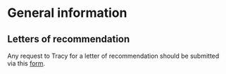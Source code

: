 # General information 

## Letters of recommendation

Any request to Tracy for a letter of recommendation should be submitted via this [form](https://goo.gl/forms/wukvdl3EbZVzOJoM2).